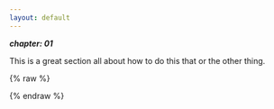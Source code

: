 ```yaml
---
layout: default
---
```


***chapter: 01***

This is a great section all about how to do this that or the other thing.


{% raw %}

<script src="./game01.js"></script>

<div w3-include-html="./game01.html"></div>

{% endraw %}